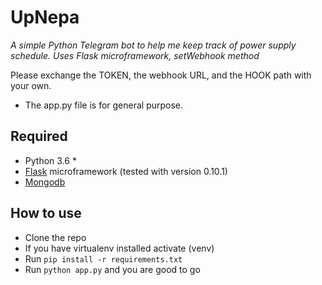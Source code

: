 # UpNepa

*A simple Python Telegram bot to help me keep track of power supply schedule. Uses Flask microframework, setWebhook method*


Please exchange the TOKEN, the webhook URL, and the HOOK path with your own.

* The app.py file is for general purpose.


## Required
* Python 3.6 *
* [Flask](http://flask.pocoo.org/) microframework (tested with version 0.10.1)
* [Mongodb](https://www.mongodb.com/)

## How to use
* Clone the repo
* If you have virtualenv installed activate (venv)
* Run `pip install -r requirements.txt`
* Run `python app.py` and you are good to go
